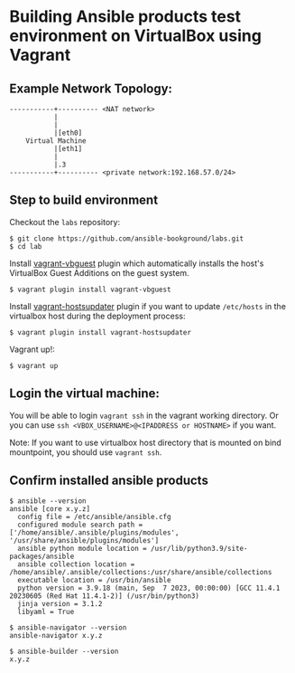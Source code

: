 # Building Ansible products test environment on VirtualBox using Vagrant

## Example Network Topology:
```
-----------+---------- <NAT network>
           |
           |
           |[eth0]
    Virtual Machine
           |[eth1]
           |
           |.3
-----------+---------- <private network:192.168.57.0/24>
```

## Step to build environment

Checkout the `labs` repository:
```shell
$ git clone https://github.com/ansible-bookground/labs.git
$ cd lab
```

Install [vagrant-vbguest](https://github.com/dotless-de/vagrant-vbguest) plugin which automatically installs the host's VirtualBox Guest Additions on the guest system.
```shell
$ vagrant plugin install vagrant-vbguest
```

Install [vagrant-hostsupdater](https://github.com/agiledivider/vagrant-hostsupdater) plugin if you want to update `/etc/hosts` in the virtualbox host during the deployment process:
```shell
$ vagrant plugin install vagrant-hostsupdater
```

Vagrant up!:
```shell
$ vagrant up
```

## Login the virtual machine:

You will be able to login `vagrant ssh` in the vagrant working directory. Or you can use `ssh <VBOX_USERNAME>@<IPADDRESS or HOSTNAME>` if you want.

Note: If you want to use virtualbox host directory that is mounted on bind mountpoint, you should use `vagrant ssh`.

## Confirm installed ansible products

```
$ ansible --version
ansible [core x.y.z]
  config file = /etc/ansible/ansible.cfg
  configured module search path = ['/home/ansible/.ansible/plugins/modules', '/usr/share/ansible/plugins/modules']
  ansible python module location = /usr/lib/python3.9/site-packages/ansible
  ansible collection location = /home/ansible/.ansible/collections:/usr/share/ansible/collections
  executable location = /usr/bin/ansible
  python version = 3.9.18 (main, Sep  7 2023, 00:00:00) [GCC 11.4.1 20230605 (Red Hat 11.4.1-2)] (/usr/bin/python3)
  jinja version = 3.1.2
  libyaml = True

$ ansible-navigator --version
ansible-navigator x.y.z

$ ansible-builder --version
x.y.z
```
